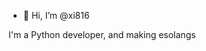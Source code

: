 - 👋 Hi, I’m @xi816

I'm a Python developer, and making esolangs

<!---
xi816/xi816 is a ✨ special ✨ repository because its `README.md` (this file) appears on your GitHub profile.
You can click the Preview link to take a look at your changes.
--->
